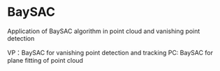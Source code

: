 # BaySAC
Application of BaySAC algorithm in point cloud and vanishing point detection

VP：BaySAC for vanishing point detection and tracking
PC:   BaySAC for plane fitting of point cloud 